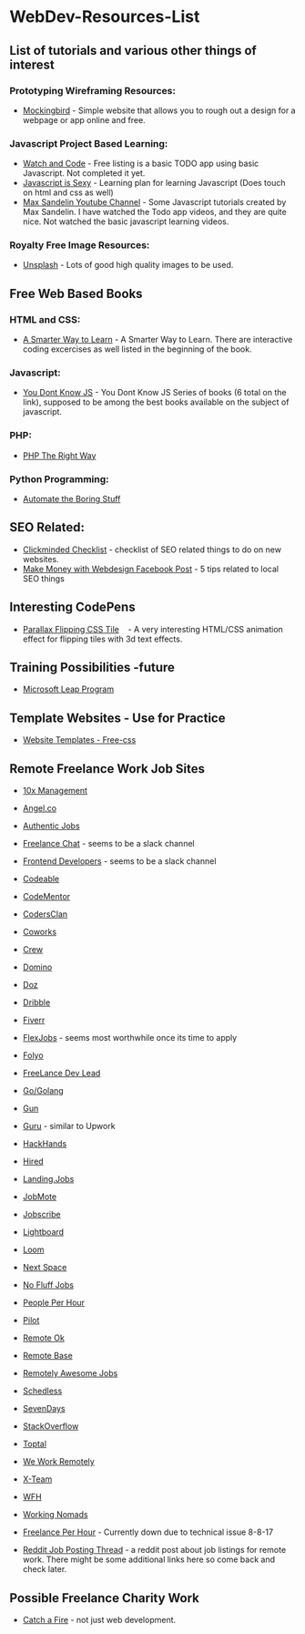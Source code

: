 # WebDev-Resources-List
## List of tutorials and various other things of interest

### Prototyping Wireframing Resources:
* [Mockingbird](https://www.gomockingbird.com) - Simple website that allows you to rough out a design for a webpage or app online and free.

### Javascript Project Based Learning:
* [Watch and Code](www.watchandcode.com) - Free listing is a basic TODO app using basic Javascript. Not completed it yet.
* [Javascript is Sexy](http://javascriptissexy.com/how-to-learn-javascript-properly/) - Learning plan for learning Javascript (Does touch on html and css as well)
* [Max Sandelin Youtube Channel](https://www.youtube.com/channel/UCr1BiYXeVfpWRCkS0MGjYkQ/videos) - Some Javascript tutorials created by Max Sandelin. I have watched the Todo app videos, and they are quite nice. Not watched the basic javascript learning videos.


### Royalty Free Image Resources:
* [Unsplash](www.unsplash.com) - Lots of good high quality images to be used.


## Free Web Based Books

### HTML and CSS:
* [A Smarter Way to Learn](http://www.asmarterwaytolearn.com/htmlcss/htmlcss_book-text.html) - A Smarter Way to Learn. There are interactive coding excercises as well listed in the beginning of the book.

### Javascript:
* [You Dont Know JS](https://github.com/getify/You-Dont-Know-JS) - You Dont Know JS Series of books (6 total on the link), supposed to be among the best books available on the subject of javascript.

### PHP:
* [PHP The Right Way](http://www.phptherightway.com)

### Python Programming:
* [Automate the Boring Stuff](https://automatetheboringstuff.com/)


## SEO Related:
* [Clickminded Checklist](https://www.clickminded.com/seo-checklist/) - checklist of SEO related things to do on new websites.
* [Make Money with Webdesign Facebook Post](https://www.facebook.com/groups/makemoneywithwebdesign/permalink/1925435104377106/) - 5 tips related to local SEO things

## Interesting CodePens
* [Parallax Flipping CSS Tile](https://codepen.io/tyrellrummage/pen/wqGgLO)
    - A very interesting HTML/CSS animation effect for flipping tiles with 3d text effects.


## Training Possibilities -future
* [Microsoft Leap Program](http://www.industryexplorers.com/applicants)

## Template Websites - Use for Practice
* [Website Templates - Free-css](http://www.free-css.com/free-css-templates)


## Remote Freelance Work Job Sites
* [10x Management](https://www.10xmanagement.com/)
* [Angel.co](https://angel.co/jobs#find/f!%7B%22remote%22%3Atrue%7D)
* [Authentic Jobs](https://authenticjobs.com/#onlyremote=1)
* [Freelance Chat](https://freelance.chat/) - seems to be a slack channel
* [Frontend Developers](http://frontenddevelopers.org/) - seems to be a slack channel
* [Codeable](https://codeable.io/)
* [CodeMentor](https://www.codementor.io/)
* [CodersClan](https://www.codersclan.com/)
* [Coworks](https://coworks.com/for-freelancers/)
* [Crew](https://crew.co/)
* [Domino](https://www.wearedomino.com/freelancer)
* [Doz](http://www.doz.com/)
* [Dribble](https://dribbble.com/jobs?utf8=%E2%9C%93&anywhere=true&location=Anywhere)
* [Fiverr](https://www.fiverr.com/)
* [FlexJobs](https://www.flexjobs.com/) - seems most worthwhile once its time to apply
* [Folyo](https://www.folyo.me/)
* [FreeLance Dev Lead](https://freelancedevleads.com/)
* [Go/Golang](http://www.golangprojects.com/golang-remote-jobs.html)
* [Gun](https://gun.io/)
* [Guru](http://www.guru.com/) - similar to Upwork
* [HackHands](https://hackhands.com/)
* [Hired](https://hired.com/)
* [Landing.Jobs](https://landing.jobs/jobs?page=1&hd=false&t_co=false&t_st=false)
* [JobMote](https://jobmote.com/)
* [Jobscribe](http://jobscribe.com/)
* [Lightboard](https://lightboard.io/)
* [Loom](https://www.loom.co/)
* [Next Space](http://nextspace.us/)
* [No Fluff Jobs](https://nofluffjobs.com/#/criteria=remote=100)
* [People Per Hour](https://www.peopleperhour.com/)
* [Pilot](https://pilot.co/)
* [Remote Ok](https://remoteok.io/)
* [Remote Base](https://remotebase.io/)
* [Remotely Awesome Jobs](https://www.remotelyawesomejobs.com/)
* [Schedless](https://schedless.com/)
* [SevenDays](https://www.sevendays.co/)
* [StackOverflow](https://stackoverflow.com/jobs/remote-developer-jobs)
* [Toptal](https://www.toptal.com/)
* [We Work Remotely](https://weworkremotely.com/)
* [X-Team](https://x-team.com/)
* [WFH](https://www.wfh.io/)
* [Working Nomads](https://www.workingnomads.co/jobs)
* [Freelance Per Hour](https://freelance-perhour.com/) - Currently down due to technical issue 8-8-17

* [Reddit Job Posting Thread](https://www.reddit.com/r/webdev/comments/6kmvtl/what_are_the_best_websites_to_look_for_remote/) - a reddit post about job listings for remote work. There might be some additional links here so come back and check later.

##  Possible Freelance Charity Work

* [Catch a Fire](https://www.catchafire.org/) - not just web development.

























